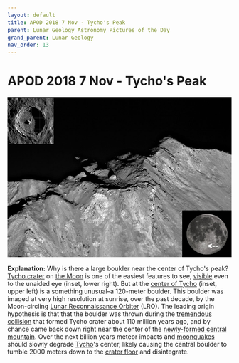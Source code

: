 ```yaml
---
layout: default
title: APOD 2018 7 Nov - Tycho's Peak
parent: Lunar Geology Astronomy Pictures of the Day
grand_parent: Lunar Geology
nav_order: 13
---
```

# APOD 2018 7 Nov - Tycho's Peak

![TychoBoulder2_LRO_960.jpeg](APOD%202018%207%20Nov%20-%20Tycho's%20Peak.assets/TychoBoulder2_LRO_960.jpeg)

**Explanation:**  Why is there a large boulder near the center of Tycho's peak? [Tycho crater](https://en.wikipedia.org/wiki/Tycho_(lunar_crater)) on [the Moon](https://apod.nasa.gov/apod/ap180318.html) is one of the easiest features to see, [visible](https://apod.nasa.gov/apod/ap160201.html) even to the unaided eye (inset, lower right). But at the [center of Tycho](https://www.nasa.gov/mission_pages/LRO/news/lro-tycho.html) (inset, upper left) is a something unusual–a 120-meter boulder. This boulder was imaged at very high resolution at sunrise, over the past decade, by the Moon-circling [Lunar Reconnaissance Orbiter](https://lunar.gsfc.nasa.gov/about.html) (LRO). The leading origin hypothesis is that that the boulder was thrown during the [tremendous collision](https://apod.nasa.gov/apod/ap140113.html) that formed Tycho crater about 110 million years ago, and by chance came back down right near the center of the [newly-formed central mountain](http://lroc.sese.asu.edu/posts/384). Over the next billion years meteor impacts and [moonquakes](https://science.nasa.gov/science-news/science-at-nasa/2006/15mar_moonquakes) should slowly degrade [Tycho](https://www.youtube.com/watch?v=mfmQh_yDRBo)'s center, likely causing the central boulder to tumble 2000 meters down to the [crater floor](https://www.nasa.gov/mission_pages/LRO/multimedia/lroimages/lroc-20100114-tycho.html) and disintegrate.

